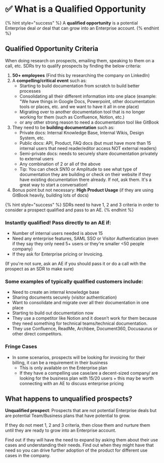 # ✅ What is a Qualified Opportunity



{% hint style="success" %}
A **qualified opportunity** is a potential Enterprise deal _or_ deal that can grow into an Enterprise account.
{% endhint %}

## Qualified Opportunity Criteria

When doing research on prospects, emailing them, speaking to them on a call, etc. SDRs try to qualify prospects by finding the below criteria:

1. **50+ employees** (Find this by researching the company on LinkedIn)
2. A **compelling/critical event** such as:
   * Starting to build documentation from scratch to build better processes
   * Consolidating all their different information into one place (example: "We have things in Google Docs, Powerpoint, other documentation tools or places, etc. and we want to have it all in one place)
   * Migrating over to another documentation tool that is no longer working for them (such as Confluence, Notion, etc.)
   * or any other strong reason to need a documentation tool like GitBook&#x20;
3. They need to be **building documentation** such as:
   * Private docs: Internal Knowledge Base, Internal Wikis, Design System, etc.
   * Public docs: API, Product, FAQ docs (but must have more than 15 internal users that need reader/editor access NOT external readers)
   * Semi-private docs: needs to securely share documentation privately to external users
   * Any combination of 2 or all of the above
   * Tip: You can check SN10 or Amplitude to see what type of documentation they are building or check on their website if they have existing documentation there already. If not, ask them. It's a great way to start a conversation!
4. Bonus point but not necessary: **High Product Usage** (if they are using GitBook heavily, building lots of docs)

{% hint style="success" %}
SDRs need to have 1, 2 and 3 criteria in order to consider a prospect qualified and pass to an AE.
{% endhint %}

###

### Instantly qualified! Pass directly to an AE if:

* Number of internal users needed is above 15
* Need any enterprise features, SAML SSO or Visitor Authentication (even if they say they only need 5+ users or they're smaller <50 people company)
* If they ask for Enterprise pricing or Invoicing.

(If you're not sure, ask an AE if you should pass it or do a call with the prospect as an SDR to make sure)



### **Some examples of typically qualified customers include:**

* Need to create an internal knowledge base
* Sharing documents securely (visitor authentication)
* Want to consolidate and migrate over all their documentation in one place
* Starting to build out documentation now
* They use a competitor like Notion and it doesn’t work for them because they need something for technical teams/technical documentation.
* They use Confluence, ReadMe, Archbee, Document360, Docusaurus or other direct competitors.

### Fringe Cases&#x20;

* In some scenarios, prospects will be looking for invoicing for their billing, it can be a requirement in their business
  * This is only available on the Enterprise plan&#x20;
  * If they have a compelling use case/are a decent-sized company/ are looking for the business plan with 15/20 users + this may be worth connecting with an AE to discuss enterprise pricing&#x20;

## What happens to unqualified prospects?

**Unqualified prospect**: Prospects that are not potential Enterprise deals but are potential Team/Business plans that have potential to grow.

If they do not meet 1, 2 and 3 criteria, then close them and nurture them until they are ready to grow into an Enterprise account.

Find out if they will have the need to expand by asking them about their use cases and understanding their needs. Find out when they might have that need so you can drive further adoption of the product for different use cases in the company.
